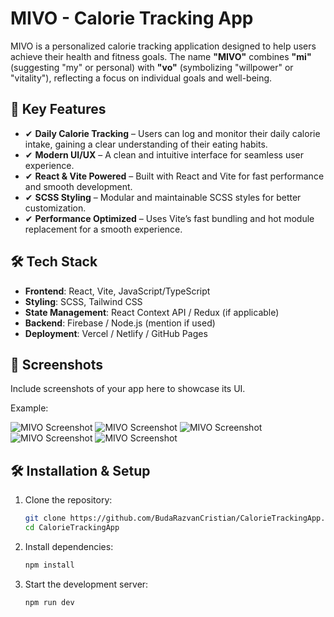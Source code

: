 # MIVO - Calorie Tracking App

MIVO is a personalized calorie tracking application designed to help users achieve their health and fitness goals. The name **"MIVO"** combines **"mi"** (suggesting "my" or personal) with **"vo"** (symbolizing "willpower" or "vitality"), reflecting a focus on individual goals and well-being.

## 🚀 Key Features

- ✔ **Daily Calorie Tracking** – Users can log and monitor their daily calorie intake, gaining a clear understanding of their eating habits.
- ✔ **Modern UI/UX** – A clean and intuitive interface for seamless user experience.
- ✔ **React & Vite Powered** – Built with React and Vite for fast performance and smooth development.
- ✔ **SCSS Styling** – Modular and maintainable SCSS styles for better customization.
- ✔ **Performance Optimized** – Uses Vite’s fast bundling and hot module replacement for a smooth experience.

## 🛠️ Tech Stack

- **Frontend**: React, Vite, JavaScript/TypeScript
- **Styling**: SCSS, Tailwind CSS
- **State Management**: React Context API / Redux (if applicable)
- **Backend**: Firebase / Node.js (mention if used)
- **Deployment**: Vercel / Netlify / GitHub Pages

## 📸 Screenshots

Include screenshots of your app here to showcase its UI.

Example:

![MIVO Screenshot](https://imgur.com/1C6UKEw)
![MIVO Screenshot](https://imgur.com/IN2NFIK)
![MIVO Screenshot](https://imgur.com/mxa7aLc)
![MIVO Screenshot](https://imgur.com/kkFGBKf)
![MIVO Screenshot](https://imgur.com/SZBtUdU)


## 🛠️ Installation & Setup

1. Clone the repository:
   ```sh
   git clone https://github.com/BudaRazvanCristian/CalorieTrackingApp.git
   cd CalorieTrackingApp
   ```
2. Install dependencies:
   ```sh
   npm install
   ```
3. Start the development server:
   ```sh
   npm run dev
   
